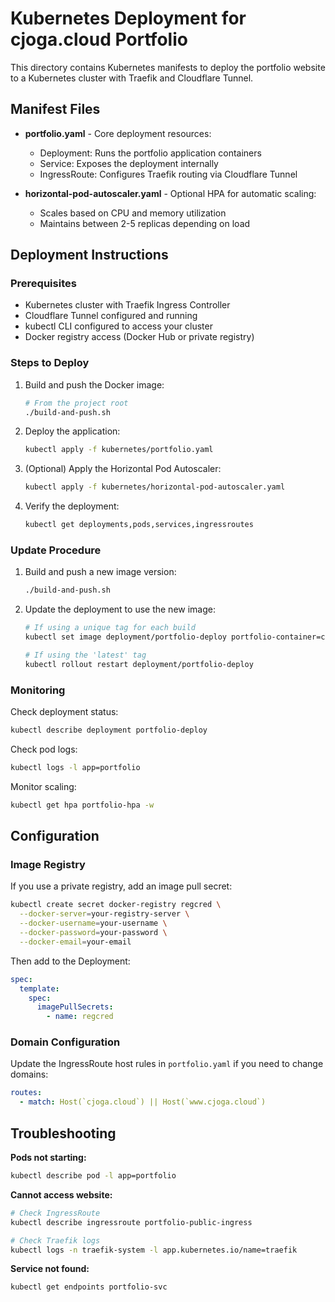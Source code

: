 # Kubernetes Deployment for cjoga.cloud Portfolio

This directory contains Kubernetes manifests to deploy the portfolio website to a Kubernetes cluster with Traefik and Cloudflare Tunnel.

## Manifest Files

- **portfolio.yaml** - Core deployment resources:

  - Deployment: Runs the portfolio application containers
  - Service: Exposes the deployment internally
  - IngressRoute: Configures Traefik routing via Cloudflare Tunnel

- **horizontal-pod-autoscaler.yaml** - Optional HPA for automatic scaling:
  - Scales based on CPU and memory utilization
  - Maintains between 2-5 replicas depending on load

## Deployment Instructions

### Prerequisites

- Kubernetes cluster with Traefik Ingress Controller
- Cloudflare Tunnel configured and running
- kubectl CLI configured to access your cluster
- Docker registry access (Docker Hub or private registry)

### Steps to Deploy

1. Build and push the Docker image:

   ```bash
   # From the project root
   ./build-and-push.sh
   ```

2. Deploy the application:

   ```bash
   kubectl apply -f kubernetes/portfolio.yaml
   ```

3. (Optional) Apply the Horizontal Pod Autoscaler:

   ```bash
   kubectl apply -f kubernetes/horizontal-pod-autoscaler.yaml
   ```

4. Verify the deployment:
   ```bash
   kubectl get deployments,pods,services,ingressroutes
   ```

### Update Procedure

1. Build and push a new image version:

   ```bash
   ./build-and-push.sh
   ```

2. Update the deployment to use the new image:

   ```bash
   # If using a unique tag for each build
   kubectl set image deployment/portfolio-deploy portfolio-container=cjoga/portfolio:NEWTAG

   # If using the 'latest' tag
   kubectl rollout restart deployment/portfolio-deploy
   ```

### Monitoring

Check deployment status:

```bash
kubectl describe deployment portfolio-deploy
```

Check pod logs:

```bash
kubectl logs -l app=portfolio
```

Monitor scaling:

```bash
kubectl get hpa portfolio-hpa -w
```

## Configuration

### Image Registry

If you use a private registry, add an image pull secret:

```bash
kubectl create secret docker-registry regcred \
  --docker-server=your-registry-server \
  --docker-username=your-username \
  --docker-password=your-password \
  --docker-email=your-email
```

Then add to the Deployment:

```yaml
spec:
  template:
    spec:
      imagePullSecrets:
        - name: regcred
```

### Domain Configuration

Update the IngressRoute host rules in `portfolio.yaml` if you need to change domains:

```yaml
routes:
  - match: Host(`cjoga.cloud`) || Host(`www.cjoga.cloud`)
```

## Troubleshooting

**Pods not starting:**

```bash
kubectl describe pod -l app=portfolio
```

**Cannot access website:**

```bash
# Check IngressRoute
kubectl describe ingressroute portfolio-public-ingress

# Check Traefik logs
kubectl logs -n traefik-system -l app.kubernetes.io/name=traefik
```

**Service not found:**

```bash
kubectl get endpoints portfolio-svc
```
